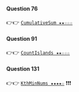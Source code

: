 #### Question 76
👉👉  [`CumulativeSum ★★☆☆☆`](https://github.com/jevishoo/algorithm_learning/blob/master/code/Array/CumulativeSum.java)
#### Question 91
👉👉  [`CountIslands ★★☆☆☆`](https://github.com/jevishoo/algorithm_learning/blob/master/code/Array/CountIslands.java)
#### Question 131
👉👉  [`KthMinNums ★★★★☆`](https://github.com/jevishoo/algorithm_learning/blob/master/code/String/KthMinNums.java) ❗❗❗
